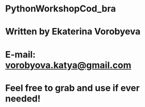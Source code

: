 # PythonWorkshopCod_bra

# Written by Ekaterina Vorobyeva 
# E-mail: vorobyova.katya@gmail.com

# Feel free to grab and use if ever needed!
